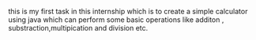 
this is my first task in this internship which is to create a simple calculator using java which can perform some basic operations like additon ,
substraction,multipication and division etc.
